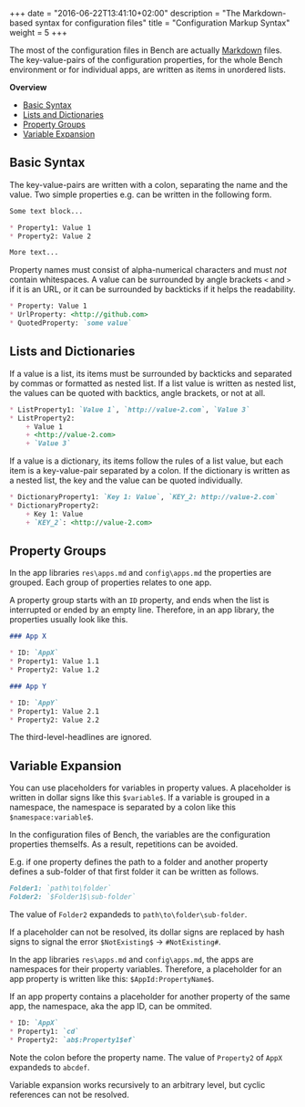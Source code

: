 +++
date = "2016-06-22T13:41:10+02:00"
description = "The Markdown-based syntax for configuration files"
title = "Configuration Markup Syntax"
weight = 5
+++

The most of the configuration files in Bench are actually [Markdown] files.
The key-value-pairs of the configuration properties, for the whole Bench environment
or for individual apps, are written as items in unordered lists.
<!--more-->

**Overview**

* [Basic Syntax](#basic-syntax)
* [Lists and Dictionaries](#lists-and-dictionaries)
* [Property Groups](#property-groups)
* [Variable Expansion](#variable-expansion)

## Basic Syntax

The key-value-pairs are written with a colon, separating the name and the value.
Two simple properties e.g. can be written in the following form.

```Markdown
Some text block...

* Property1: Value 1
* Property2: Value 2

More text...
```

Property names must consist of alpha-numerical characters and must *not* contain whitespaces.
A value can be surrounded by angle brackets `<` and `>` if it is an URL,
or it can be surrounded by backticks if it helps the readability.

```Markdown
* Property: Value 1
* UrlProperty: <http://github.com>
* QuotedProperty: `some value`
```

## Lists and Dictionaries

If a value is a list, its items must be surrounded by backticks and separated by commas
or formatted as nested list.
If a list value is written as nested list, the values can be quoted with backtics,
angle brackets, or not at all.

```Markdown
* ListProperty1: `Value 1`, `http://value-2.com`, `Value 3`
* ListProperty2:
    + Value 1
    + <http://value-2.com>
    + `Value 3`
```

If a value is a dictionary, its items follow the rules of a list value,
but each item is a key-value-pair separated by a colon.
If the dictionary is written as a nested list, the key and the value can be quoted individually.

```Markdown
* DictionaryProperty1: `Key 1: Value`, `KEY_2: http://value-2.com`
* DictionaryProperty2:
    + Key 1: Value
    + `KEY_2`: <http://value-2.com>
```

## Property Groups

In the app libraries `res\apps.md` and `config\apps.md` the properties are grouped.
Each group of properties relates to one app.

A property group starts with an `ID` property, and ends when the list is interrupted
or ended by an empty line.
Therefore, in an app library, the properties usually look like this.

```Markdown
### App X

* ID: `AppX`
* Property1: Value 1.1
* Property2: Value 1.2

### App Y

* ID: `AppY`
* Property1: Value 2.1
* Property2: Value 2.2
```

The third-level-headlines are ignored.

## Variable Expansion

You can use placeholders for variables in property values.
A placeholder is written in dollar signs like this `$variable$`.
If a variable is grouped in a namespace, the namespace is separated
by a colon like this `$namespace:variable$`.

In the configuration files of Bench, the variables are the
configuration properties themselfs.
As a result, repetitions can be avoided.

E.g. if one property defines the path to a folder and another property
defines a sub-folder of that first folder it can be written as follows.

```Markdown
Folder1: `path\to\folder`
Folder2: `$Folder1$\sub-folder`
```

The value of `Folder2` expandeds to `path\to\folder\sub-folder`.

If a placeholder can not be resolved, its dollar signs are replaced by hash signs
to signal the error `$NotExisting$` &rarr; `#NotExisting#`.

In the app libraries `res\apps.md` and `config\apps.md`, the apps are
namespaces for their property variables.
Therefore, a placeholder for an app property is written like this:
`$AppId:PropertyName$`.

If an app property contains a placeholder for another property
of the same app, the namespace, aka the app ID, can be ommited.

```Markdown
* ID: `AppX`
* Property1: `cd`
* Property2: `ab$:Property1$ef`
```

Note the colon before the property name.
The value of `Property2` of `AppX` expandeds to `abcdef`.

Variable expansion works recursively to an arbitrary level,
but cyclic references can not be resolved.

[Markdown]: https://daringfireball.net/projects/markdown/
